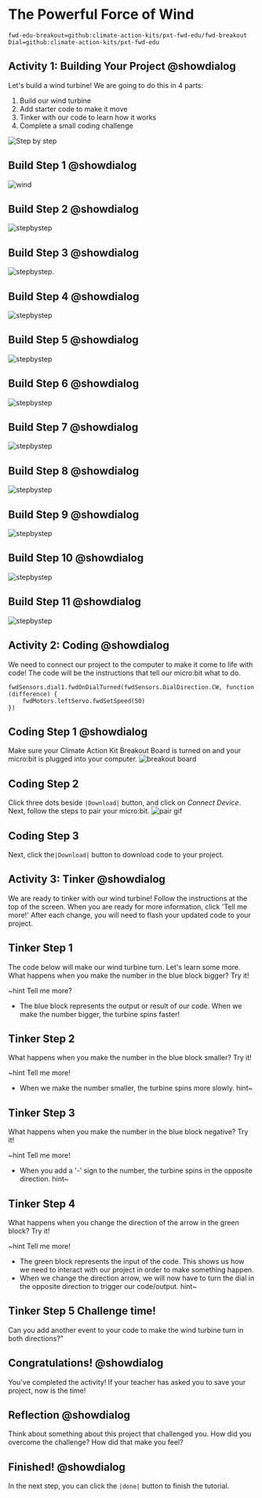 # The Powerful Force of Wind 
```package
fwd-edu-breakout=github:climate-action-kits/pxt-fwd-edu/fwd-breakout
Dial=github:climate-action-kits/pxt-fwd-edu
``` 

## Activity 1: Building Your Project @showdialog
Let's build a wind turbine!
We are going to do this in 4 parts:
1. Build our wind turbine
2. Add starter code to make it move
3. Tinker with our code to learn how it works
4. Complete a small coding challenge

![Step by step](https://raw.githubusercontent.com/climate-action-kits/pxt-fwd-edu/main/tutorial-assets/gr5-wind-lvl1-render.webp) 


## Build Step 1 @showdialog 

![wind](https://raw.githubusercontent.com/Jessica-forwardedu/pxt-fwd-edu/main/tutorial-assets/gr3-wind1-lvl2-sbs1.png)

## Build Step 2 @showdialog 
![stepbystep](https://raw.githubusercontent.com/Jessica-forwardedu/pxt-fwd-edu/main/tutorial-assets/gr3-wind1-lvl2-sbs2.png) 

## Build Step 3 @showdialog 
![stepbystep](https://raw.githubusercontent.com/Jessica-forwardedu/pxt-fwd-edu/main/tutorial-assets/gr3-wind1-lvl2-sbs3.png). 

## Build Step 4 @showdialog 
![stepbystep](https://raw.githubusercontent.com/Jessica-forwardedu/pxt-fwd-edu/main/tutorial-assets/gr3-wind1-lvl2-sbs4.png) 

## Build Step 5 @showdialog 
![stepbystep](https://raw.githubusercontent.com/Jessica-forwardedu/pxt-fwd-edu/main/tutorial-assets/gr3-wind1-lvl2-sbs5.png) 

## Build Step 6 @showdialog 
![stepbystep](https://raw.githubusercontent.com/Jessica-forwardedu/pxt-fwd-edu/main/tutorial-assets/gr3-wind1-lvl2-sbs6.png)

## Build Step 7 @showdialog 
![stepbystep](https://raw.githubusercontent.com/Jessica-forwardedu/pxt-fwd-edu/main/tutorial-assets/gr3-wind1-lvl2-sbs7.png)

## Build Step 8 @showdialog 
![stepbystep](https://raw.githubusercontent.com/Jessica-forwardedu/pxt-fwd-edu/main/tutorial-assets/gr3-wind1-lvl2-sbs8.png)

## Build Step 9 @showdialog 
![stepbystep](https://raw.githubusercontent.com/Jessica-forwardedu/pxt-fwd-edu/main/tutorial-assets/gr3-wind1-lvl2-sbs9.png)

## Build Step 10 @showdialog 
![stepbystep](https://raw.githubusercontent.com/Jessica-forwardedu/pxt-fwd-edu/main/tutorial-assets/gr3-wind1-lvl2-sbs10.png)

## Build Step 11 @showdialog 
![stepbystep](https://raw.githubusercontent.com/Jessica-forwardedu/pxt-fwd-edu/main/tutorial-assets/gr3-wind1-lvl2-sbs11.png)

## Activity 2: Coding @showdialog
We need to connect our project to the computer to make it come to life with code!
The code will be the instructions that tell our micro:bit what to do.
```template
fwdSensors.dial1.fwdOnDialTurned(fwdSensors.DialDirection.CW, function (difference) {
    fwdMotors.leftServo.fwdSetSpeed(50)
})
```

## Coding Step 1 @showdialog
 Make sure your Climate Action Kit Breakout Board is turned on and your micro:bit is plugged into your computer. 
![breakout board](https://raw.githubusercontent.com/Jessica-forwardedu/pxt-fwd-edu/main/tutorial-assets/gr3-wind1-lvl1-pluganim.webp)

## Coding Step 2 
Click three dots beside ``|Download|`` button, and click on _Connect Device_. Next, follow the steps to pair your micro:bit.
![pair gif](https://raw.githubusercontent.com/Jessica-forwardedu/pxt-fwd-edu/main/tutorial-assets/DownloadButtonGIF.webp)

## Coding Step 3 
Next, click the``|Download|`` button to download code to your project.

## Activity 3: Tinker @showdialog 
We are ready to tinker with our wind turbine! Follow the instructions at the top of the screen. When you are ready for more information, click 'Tell me more!'
After each change, you will need to flash your updated code to your project.

## Tinker Step 1
The code below will make our wind turbine turn. Let's learn some more.  What happens when you make the number in the blue block bigger? Try it!

~hint Tell me more?
- The blue block represents the output or result of our code. When we make the number bigger, the turbine spins faster!

## Tinker Step 2
What happens when you make the number in the blue block smaller? Try it!

~hint Tell me more!
- When we make the number smaller, the turbine spins more slowly.
hint~ 

## Tinker Step 3 
What happens when you make the number in the blue block negative? Try it!

~hint Tell me more! 
- When you add a '-' sign to the number, the turbine spins in the opposite direction.
  hint~

## Tinker Step 4 
What happens when you change the direction of the arrow in the green block? Try it!

~hint Tell me more! 
- The green block represents the input of the code. This shows us how we need to interact with our project in order to make something happen. 
- When we change the direction arrow, we will now have to turn the dial in the opposite direction to trigger our code/output.
  hint~

## Tinker Step 5 Challenge time!
Can you add another event to your code to make the wind turbine turn in both directions?"

## Congratulations! @showdialog 

You've completed the activity! If your teacher has asked you to save your project, now is the time!

## Reflection @showdialog 
Think about something about this project that challenged you. How did you overcome the challenge? How did that make you feel?

## Finished! @showdialog 
In the next step, you can click the `|done|` button to finish the tutorial.

